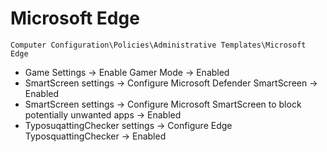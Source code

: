 # Microsoft Edge

`Computer Configuration\Policies\Administrative Templates\Microsoft Edge`

- Game Settings -> Enable Gamer Mode -> Enabled
- SmartScreen settings -> Configure Microsoft Defender SmartScreen -> Enabled
- SmartScreen settings -> Configure Microsoft SmartScreen to block potentially unwanted apps -> Enabled
- TyposuqattingChecker settings -> Configure Edge TyposquattingChecker -> Enabled